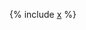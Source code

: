 {% include [x](_includes/process.md) %}


<!--{## TODO: более реалистичный пример с обработкой ошибок, DISCARD/Ensure ##}-->

<!--[Пример из tutorial](https://cluster-name.yql/Tutorial/yt_23_Embedded_streaming)-->
